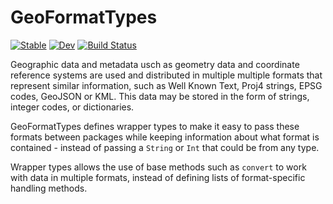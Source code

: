 # GeoFormatTypes

[![Stable](https://img.shields.io/badge/docs-stable-blue.svg)](https://JuliaGeo.github.io/GeoFormatTypes.jl/stable)
[![Dev](https://img.shields.io/badge/docs-dev-blue.svg)](https://JuliaGeo.github.io/GeoFormatTypes.jl/dev)
[![Build Status](https://travis-ci.org/JuliaGeo/GeoFormatTypes.jl.svg?branch=master)](https://travis-ci.org/JuliaGeo/GeoFormatTypes.jl)

Geographic data and metadata usch as geometry data and coordinate reference systems are used and distributed in multiple
multiple formats that represent similar information, such as Well Known Text, Proj4 strings, EPSG codes, GeoJSON
or KML. This data may be stored in the form of strings, integer codes, or dictionaries.

GeoFormatTypes defines wrapper types to make it easy to pass these formats
between packages while keeping information about what format is contained -
instead of passing a `String` or `Int` that could be from any type.

Wrapper types allows the use of base methods such as `convert` to work with data in
multiple formats, instead of defining lists of format-specific handling methods.
